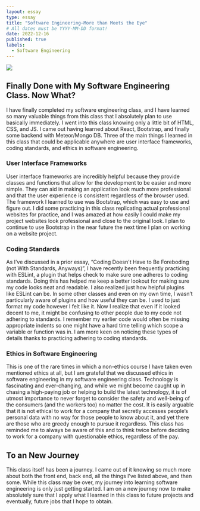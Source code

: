 ```yaml
---
layout: essay
type: essay
title: "Software Engineering—More than Meets the Eye"
# All dates must be YYYY-MM-DD format!
date: 2022-12-16
published: true
labels:
  - Software Engineering
---
```

<img src="https://tse2.mm.bing.net/th?id=OIP.PaDlLHpbz1vol8PwDy6_DwHaHa&pid=Api&P=0">

## Finally Done with My Software Engineering Class.  Now What?

I have finally completed my software engineering class, and I have learned so many valuable things from this class that I absolutely plan to use basically immediately.  I went into this class knowing only a little bit of HTML, CSS, and JS.  I came out having learned about React, Bootstrap, and finally some backend with Meteor/Mongo DB. Three of the main things I learned in this class that could be applicable anywhere are user interface frameworks, coding standards, and ethics in software engineering.


### User Interface Frameworks

User interface frameworks are incredibly helpful because they provide classes and functions that allow for the development to be easier and more simple.  They can aid in making an application look much more professional and that the user experience is consistent regardless of the browser used.  The framework I learned to use was Bootstrap, which was easy to use and figure out.  I did some practicing in this class replicating actual professional websites for practice, and I was amazed at how easily I could make my project websites look professional and close to the original look. I plan to continue to use Bootstrap in the near future the next time I plan on working on a website project. 


### Coding Standards 

As I’ve discussed in a prior essay, “Coding Doesn't Have to Be Foreboding (not With Standards, Anyways)”, I have recently been frequently practicing with ESLint, a plugin that helps check to make sure one adheres to coding standards.  Doing this has helped me keep a better lookout for making sure my code looks neat and readable.   I also realized just how helpful plugins like ESLint can be.  In some other classes and even on my own time, I wasn’t particularly aware of plugins and how useful they can be.  I used to just format my code however I felt like it. Now I realize that even if it looked decent to me, it might be confusing to other people due to my code not adhering to standards.  I remember my earlier code would often be missing appropriate indents so one might have a hard time telling which scope a variable or function was in.  I am more keen on noticing these types of details thanks to practicing adhering to coding standards.



### Ethics in Software Engineering 

This is one of the rare times in which a non-ethics course I have taken even mentioned ethics at all, but I am grateful that we discussed ethics in software engineering in my software engineering class.  Technology is fascinating and ever-changing, and while we might become caught up in chasing a high-paying job or helping to build the latest technology, it is of utmost importance to never forget to consider the safety and well-being of the consumers (and the workers too) no matter the cost.  It is easily arguable that it is not ethical to work for a company that secretly accesses people’s personal data with no way for those people to know about it, and yet there are those who are greedy enough to pursue it regardless.  This class has reminded me to always be aware of this and to think twice before deciding to work for a company with questionable ethics, regardless of the pay.



## To an New Journey

This class itself has been a journey.  I came out of it knowing so much more about both the front end, back end, all the things I’ve listed above, and then some.  While this class may be over, my journey into learning software engineering is only just getting started.  I am on a new journey now to make absolutely sure that I apply what I learned in this class to future projects and eventually, future jobs that I hope to obtain.
